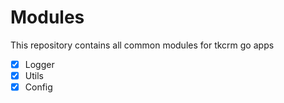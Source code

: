 # Modules

This repository contains all common modules for tkcrm go apps

- [x] Logger
- [x] Utils
- [x] Config
